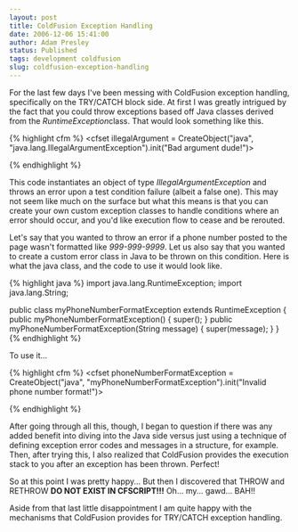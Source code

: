 ```yaml
---
layout: post
title: ColdFusion Exception Handling
date: 2006-12-06 15:41:00
author: Adam Presley
status: Published
tags: development coldfusion
slug: coldfusion-exception-handling
---
```

For the last few days I've been messing with ColdFusion exception
handling, specifically on the TRY/CATCH block side. At first I was
greatly intrigued by the fact that you could throw exceptions based off
Java classes derived from the *RuntimeException*class. That would look
something like this.  

{% highlight cfm %}
<cfset illegalArgument = CreateObject("java", "java.lang.IllegalArgumentException").init("Bad argument dude!")>

<cftry>
	<!--- Do some code here. Throw a fake exception for demonstration purposes --->
	<cfif 1 NEQ 2><cfthrow object="#illegalArgument#"></cfif>

<cfcatch type="Any">
	<cfdump var="#CFCATCH#">
</cfcatch>
</cftry>
{% endhighlight %}

This code instantiates an object of type *IllegalArgumentException* and
throws an error upon a test condition failure (albeit a false one). This
may not seem like much on the surface but what this means is that you
can create your own custom exception classes to handle conditions where
an error should occur, and you'd like execution flow to cease and be
rerouted.  
  
Let's say that you wanted to throw an error if a phone number posted to
the page wasn't formatted like *999-999-9999*. Let us also say that you
wanted to create a custom error class in Java to be thrown on this
condition. Here is what the java class, and the code to use it would
look like.  
  
{% highlight java %}
import java.lang.RuntimeException;
import java.lang.String;

public class myPhoneNumberFormatException extends RuntimeException {
	public myPhoneNumberFormatException() { super(); }
	public myPhoneNumberFormatException(String message) { super(message); }
}
{% endhighlight %}

To use it...  

{% highlight cfm %}
<cfset phoneNumberFormatException = CreateObject("java", "myPhoneNumberFormatException").init("Invalid phone number format!")>

<cftry>
	<cfif NOT phoneNumber.trim().matches('[0-9]{3}-[0-9]{3}-[0-9]{4}'>
		<cfthrow object="#phoneNumberFormatException#">
	</cfif>

<cfcatch type="Any">
	<cfdump var="#CFCATCH#">
</cfcatch>
</cftry>
{% endhighlight %}

After going through all this, though, I began to question if there was
any added benefit into diving into the Java side versus just using a
technique of defining exception error codes and messages in a structure,
for example. Then, after trying this, I also realized that ColdFusion
provides the execution stack to you after an exception has been thrown.
Perfect!  
  
So at this point I was pretty happy... But then I discovered that THROW
and RETHROW **DO NOT EXIST IN CFSCRIPT!!!** Oh... my... gawd... BAH!!  
  
Aside from that last little disappointment I am quite happy with the
mechanisms that ColdFusion provides for TRY/CATCH exception handling.
